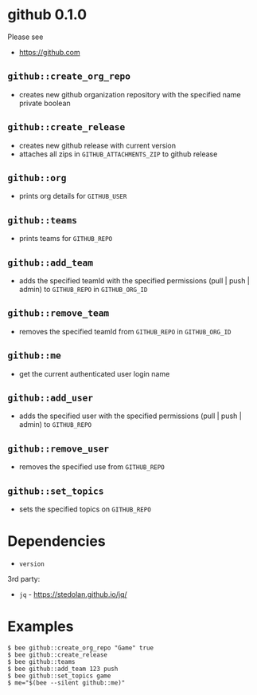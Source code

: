 github 0.1.0
============
Please see
- https://github.com

`github::create_org_repo`
------------------------
- creates new github organization repository with the specified name private boolean

`github::create_release`
------------------------
- creates new github release with current version
- attaches all zips in `GITHUB_ATTACHMENTS_ZIP` to github release

`github::org`
------------------------
- prints org details for `GITHUB_USER`

`github::teams`
------------------------
- prints teams for `GITHUB_REPO`

`github::add_team`
------------------------
- adds the specified teamId with the specified permissions (pull | push | admin) to `GITHUB_REPO` in `GITHUB_ORG_ID`

`github::remove_team`
------------------------
- removes the specified teamId from `GITHUB_REPO` in `GITHUB_ORG_ID`

`github::me`
------------------------
- get the current authenticated user login name

`github::add_user`
------------------------
- adds the specified user with the specified permissions (pull | push | admin) to `GITHUB_REPO`

`github::remove_user`
------------------------
- removes the specified use from `GITHUB_REPO`

`github::set_topics`
------------------------
- sets the specified topics on `GITHUB_REPO`


Dependencies
============
- `version`

3rd party:
- `jq` - https://stedolan.github.io/jq/


Examples
========
```
$ bee github::create_org_repo "Game" true
$ bee github::create_release
$ bee github::teams
$ bee github::add_team 123 push
$ bee github::set_topics game
$ me="$(bee --silent github::me)"
```
